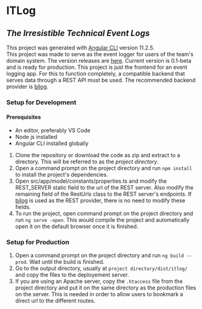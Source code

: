 # ITLog
## _The Irresistible Technical Event Logs_

This project was generated with [Angular CLI](https://github.com/angular/angular-cli) version 11.2.5.<br>
This project was made to serve as the event logger for users of the team's domain system. The version releases are [here](https://github.com/bossbuwi/itlog/releases). Current version is 0.1-beta and is ready for production. This project is just the frontend for an event logging app. For this to function completely, a compatible backend that serves data through a REST API must be used. The recommended backend provider is [bilog](https://github.com/bossbuwi/bilog).

### Setup for Development
#### Prerequisites
- An editor, preferably VS Code
- Node js installed
- Angular CLI installed globally

1. Clone the repository or download the code as zip and extract to a directory. This will be referred to as the _project directory_.
2. Open a command prompt on the project directory and run `npm install` to install the project's dependencies.
3. Open src/app/model/constants/properties.ts and modify the REST_SERVER static field to the url of the REST server. Also modify the remaining field of the RestUrls class to the REST server's endpoints. If [bilog](https://github.com/bossbuwi/bilog) is used as the REST provider, there is no need to modify these fields.
4. To run the project, open command prompt on the project directory and run `ng serve -open`. This would compile the project and automatically open it on the default browser once it is finished.

### Setup for Production
1. Open a command prompt on the project directory and run `ng build --prod`. Wait until the build is finished.
2. Go to the output directory, usually at `project directory/dist/itlog/` and copy the files to the deployement server.
3. If you are using an Apache server, copy the `.htaccess` file from the project directory and put it on the same directory as the production files on the server. This is needed in order to allow users to bookmark a direct url to the different routes.
